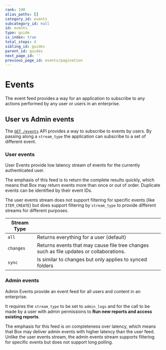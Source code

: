 ```yaml
---
rank: 190
alias_paths: []
category_id: events
subcategory_id: null
id: events
type: guide
is_index: true
total_steps: 4
sibling_id: guides
parent_id: guides
next_page_id: ''
previous_page_id: events/pagination
---
```


# Events

The event feed provides a way for an application to subscribe to any actions
performed by any user or users in an enterprise.

## User vs Admin events

The [`GET /events`](e://get_events) API provides a way to subscribe to
events by users. By passing along a `stream_type` the application can subscribe
to a set of different event.

### User events

User Events provide low latency stream of events for the currently authenticated
user.

The emphasis of this feed is to return the complete results quickly, which means
that Box may return events more than once or out of order. Duplicate events can
be identified by their event IDs.

The user events stream does not support filtering for specific events (like
`ITEM_CREATE`) but does support filtering by `stream_type` to provide different
streams for different purposes.

<!-- markdownlint-disable line-length -->

| Stream Type |                                                                                         |
| ----------- | --------------------------------------------------------------------------------------- |
| `all`       | Returns everything for a user (default)                                                 |
| `changes`   | Returns events that may cause file tree changes such as file updates or collaborations. |
| `sync`      | Is similar to changes but only applies to synced folders                                |

<!-- markdownlint-enable line-length -->

### Admin events

Admin Events provide an event feed for all users and content in an enterprise.

It requires the `stream_type` to be set to `admin_logs` and for the call to be
made by a user with admin permissions to **Run new reports and access existing
reports**.

The emphasis for this feed is on completeness over latency, which means that Box
may deliver admin events with higher latency than the user feed. Unlike the user
events stream, the admin events stream supports filtering for specific events
but does not support long polling.
